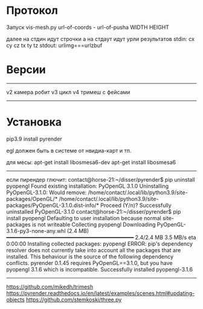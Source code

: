 # Протокол

Запуск
vis-mesh.py url-of-coords - url-of-pusha WIDTH HEIGHT

далее на стдин идут строчки а на стдаут идут урли результатов
stdin: cx cy cz tx ty tz
stdout: urlimg===urlzbuf

# Версии
*****************
v2 камера робит
v3 цикл
v4 тримеш с фейсами
*************

# Установка
pip3.9 install pyrender

egl должен быть в системе от нвидиа-карт и тп.

для месы:
apt-get install libosmesa6-dev
apt-get install libosmesa6

********
если пирендер глючит:
contact@horse-21:~/disser/pyrender$ pip uninstall pyopengl
Found existing installation: PyOpenGL 3.1.0
Uninstalling PyOpenGL-3.1.0:
  Would remove:
    /home/contact/.local/lib/python3.9/site-packages/OpenGL/*
    /home/contact/.local/lib/python3.9/site-packages/PyOpenGL-3.1.0.dist-info/*
Proceed (Y/n)? 
  Successfully uninstalled PyOpenGL-3.1.0
contact@horse-21:~/disser/pyrender$ pip install pyopengl
Defaulting to user installation because normal site-packages is not writeable
Collecting pyopengl
  Downloading PyOpenGL-3.1.6-py3-none-any.whl (2.4 MB)
     ━━━━━━━━━━━━━━━━━━━━━━━━━━━━━━━━━━━━━━━━ 2.4/2.4 MB 3.5 MB/s eta 0:00:00
Installing collected packages: pyopengl
ERROR: pip's dependency resolver does not currently take into account all the packages that are installed. This behaviour is the source of the following dependency conflicts.
pyrender 0.1.45 requires PyOpenGL==3.1.0, but you have pyopengl 3.1.6 which is incompatible.
Successfully installed pyopengl-3.1.6

*****************
https://github.com/mikedh/trimesh
https://pyrender.readthedocs.io/en/latest/examples/scenes.html#updating-objects
https://github.com/stemkoski/three.py